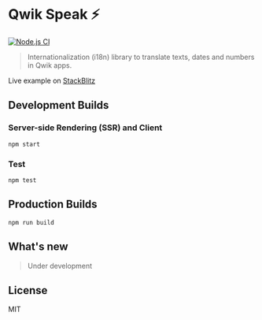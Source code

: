 # Qwik Speak ⚡️
[![Node.js CI](https://github.com/robisim74/qwik-speak/actions/workflows/node.js.yml/badge.svg)](https://github.com/robisim74/qwik-speak/actions/workflows/node.js.yml)

> Internationalization (i18n) library to translate texts, dates and numbers in Qwik apps.

Live example on [StackBlitz](https://stackblitz.com/edit/qwik-speak)

## Development Builds
### Server-side Rendering (SSR) and Client
```Shell
npm start
```
### Test
```Shell
npm test
```

## Production Builds
```Shell
npm run build
```

## What's new
> Under development

## License
MIT
